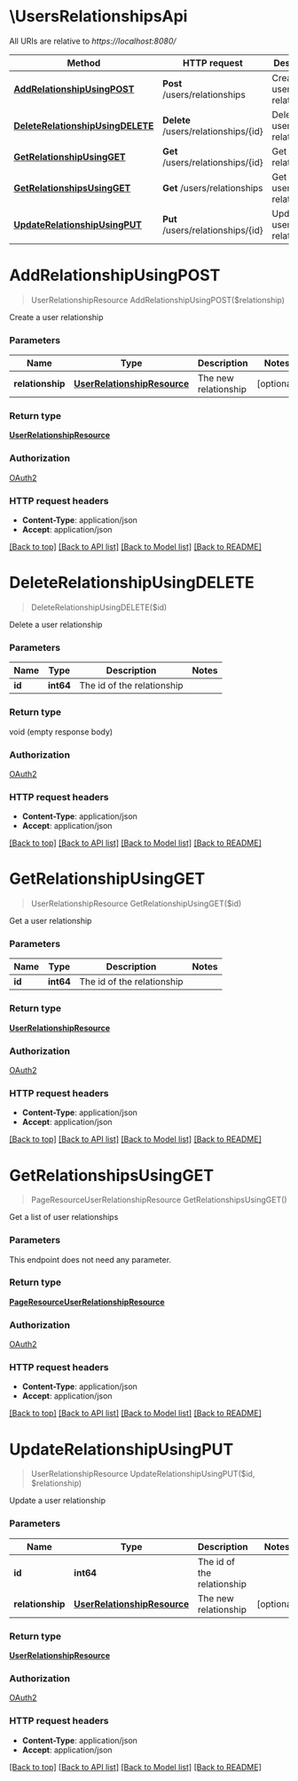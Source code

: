 # \UsersRelationshipsApi

All URIs are relative to *https://localhost:8080/*

Method | HTTP request | Description
------------- | ------------- | -------------
[**AddRelationshipUsingPOST**](UsersRelationshipsApi.md#AddRelationshipUsingPOST) | **Post** /users/relationships | Create a user relationship
[**DeleteRelationshipUsingDELETE**](UsersRelationshipsApi.md#DeleteRelationshipUsingDELETE) | **Delete** /users/relationships/{id} | Delete a user relationship
[**GetRelationshipUsingGET**](UsersRelationshipsApi.md#GetRelationshipUsingGET) | **Get** /users/relationships/{id} | Get a user relationship
[**GetRelationshipsUsingGET**](UsersRelationshipsApi.md#GetRelationshipsUsingGET) | **Get** /users/relationships | Get a list of user relationships
[**UpdateRelationshipUsingPUT**](UsersRelationshipsApi.md#UpdateRelationshipUsingPUT) | **Put** /users/relationships/{id} | Update a user relationship


# **AddRelationshipUsingPOST**
> UserRelationshipResource AddRelationshipUsingPOST($relationship)

Create a user relationship


### Parameters

Name | Type | Description  | Notes
------------- | ------------- | ------------- | -------------
 **relationship** | [**UserRelationshipResource**](UserRelationshipResource.md)| The new relationship | [optional] 

### Return type

[**UserRelationshipResource**](UserRelationshipResource.md)

### Authorization

[OAuth2](../README.md#OAuth2)

### HTTP request headers

 - **Content-Type**: application/json
 - **Accept**: application/json

[[Back to top]](#) [[Back to API list]](../README.md#documentation-for-api-endpoints) [[Back to Model list]](../README.md#documentation-for-models) [[Back to README]](../README.md)

# **DeleteRelationshipUsingDELETE**
> DeleteRelationshipUsingDELETE($id)

Delete a user relationship


### Parameters

Name | Type | Description  | Notes
------------- | ------------- | ------------- | -------------
 **id** | **int64**| The id of the relationship | 

### Return type

void (empty response body)

### Authorization

[OAuth2](../README.md#OAuth2)

### HTTP request headers

 - **Content-Type**: application/json
 - **Accept**: application/json

[[Back to top]](#) [[Back to API list]](../README.md#documentation-for-api-endpoints) [[Back to Model list]](../README.md#documentation-for-models) [[Back to README]](../README.md)

# **GetRelationshipUsingGET**
> UserRelationshipResource GetRelationshipUsingGET($id)

Get a user relationship


### Parameters

Name | Type | Description  | Notes
------------- | ------------- | ------------- | -------------
 **id** | **int64**| The id of the relationship | 

### Return type

[**UserRelationshipResource**](UserRelationshipResource.md)

### Authorization

[OAuth2](../README.md#OAuth2)

### HTTP request headers

 - **Content-Type**: application/json
 - **Accept**: application/json

[[Back to top]](#) [[Back to API list]](../README.md#documentation-for-api-endpoints) [[Back to Model list]](../README.md#documentation-for-models) [[Back to README]](../README.md)

# **GetRelationshipsUsingGET**
> PageResourceUserRelationshipResource GetRelationshipsUsingGET()

Get a list of user relationships


### Parameters
This endpoint does not need any parameter.

### Return type

[**PageResourceUserRelationshipResource**](PageResource«UserRelationshipResource».md)

### Authorization

[OAuth2](../README.md#OAuth2)

### HTTP request headers

 - **Content-Type**: application/json
 - **Accept**: application/json

[[Back to top]](#) [[Back to API list]](../README.md#documentation-for-api-endpoints) [[Back to Model list]](../README.md#documentation-for-models) [[Back to README]](../README.md)

# **UpdateRelationshipUsingPUT**
> UserRelationshipResource UpdateRelationshipUsingPUT($id, $relationship)

Update a user relationship


### Parameters

Name | Type | Description  | Notes
------------- | ------------- | ------------- | -------------
 **id** | **int64**| The id of the relationship | 
 **relationship** | [**UserRelationshipResource**](UserRelationshipResource.md)| The new relationship | [optional] 

### Return type

[**UserRelationshipResource**](UserRelationshipResource.md)

### Authorization

[OAuth2](../README.md#OAuth2)

### HTTP request headers

 - **Content-Type**: application/json
 - **Accept**: application/json

[[Back to top]](#) [[Back to API list]](../README.md#documentation-for-api-endpoints) [[Back to Model list]](../README.md#documentation-for-models) [[Back to README]](../README.md)

